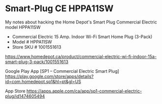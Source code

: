 # Smart-Plug CE HPPA11SW

My notes about hacking the Home Depot's Smart Plug Commercial Electric model HPPA11SW

- Commercial Electric 15 Amp. Indoor Wi-Fi Smart Home Plug (3-Pack)
- Model # HPPA11SW
- Store SKU # 1001551613

https://www.homedepot.ca/product/commercial-electric-wi-fi-indoor-15a-smart-plug-3-pack/1001551613

Google Play App [SP1 – Commercial Electric Smart Plug]
https://play.google.com/store/apps/details?id=com.homedepot.sp1&hl=pt&gl=US

App Store
https://apps.apple.com/ca/app/sp1-commercial-electric-plug/id1474605494

